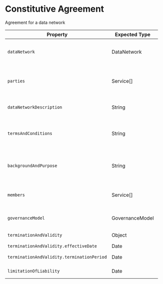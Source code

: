 # Constitutive Agreement

Agreement for a data network

Property | Expected Type | Description
---------|---------------|------------
`dataNetwork` | DataNetwork | The data network the agreement refers to
`parties` | Service[] | The list of founding members of the data network
`dataNetworkDescription` | String | The data network description
`termsAndConditions` | String | General terms and conditions of the data network
`backgroundAndPurpose` | String | The goal of the establishment of the data network
`members` | Service[] | The list of members with contact details
`governanceModel` | GovernanceModel | Governance model of the data network
`terminationAndValidity` | Object | Termination and validity
`terminationAndValidity.effectiveDate` | Date | Effective date
`terminationAndValidity.terminationPeriod` | Date | Termination period
`limitationOfLiability` | Date | Limitation of liability